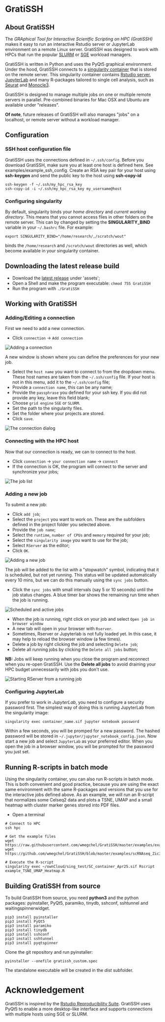 # GratiSSH
## About GratiSSH
The _GRAphical Tool for Interactive Scientfic Scripting on HPC (GratiSSH)_ makes it easy to run an interactive Rstudio server or JupyterLab environment on a remote Linux server. GratiSSH was designed to work with HPCs that run the popular [SLURM](https://slurm.schedmd.com/documentation.html) or [SGE](https://en.wikipedia.org/wiki/Oracle_Grid_Engine) workload managers.

GratiSSH is written in Python and uses the PyQt5 graphical environment. Under the hood, GratiSSH connects to a [singularity container](https://sylabs.io/docs/) that is stored on the remote server. This singularity container contains [Rstudio server](https://rstudio.com/products/rstudio/#rstudio-server), [JupyterLab](https://jupyterlab.readthedocs.io/en/stable/) and many R-packages tailored to single cell analysis, such as [Seurat](https://satijalab.org/seurat/) and [Monocle3](https://cole-trapnell-lab.github.io/monocle3). 

GratiSSH is designed to manage multiple jobs on one or multiple remote servers in parallel. Pre-combined binaries for Mac OSX and Ubuntu are available under "releases". 

__Of note__, future releases of GratiSSH will also manages "jobs" on a localhost, or remote server without a workload manager. 

## Configuration
### SSH host configuration file
GratiSSH uses the connections defined in `~/.ssh/config`. Before you download GratiSSH, make sure you at least one host is defined here. See examples/example_ssh_config. Create an RSA key pair for your host using **ssh-keygen** and send the public key to the host using **ssh-copy-id**

```{bash, eval=F}
ssh-keygen -f ~/.ssh/my_hpc_rsa_key
ssh-copy-id -i ~/.ssh/my_hpc_rsa_key my_username@host
```
### Configuring singularity
By default, singularity binds your _home directory_ and _current working directory_. This means that you cannot access files in other folders on the remote server. This can by changed by setting the __SINGULARITY_BIND__ variable in your `~/.bashrc` file. For example:

```{bash, eval=F}
export SINGULARITY_BIND="/home/research/,/scratch/wout"
```
binds the `/home/research` and `/scratch/wout` directories as well, which become available in your singularity container.

## Downloading the latest release build
- Download the [latest release](https://github.com/wmegchel/GratiSSH/releases) under 'assets';
- Open a Shell and make the program executable: `chmod 755 GratiSSH`
- Run the program with `./GratiSSH`

## Working with GratiSSH
### Adding/Editing a connection
First we need to add a new connection. 

* Click `connection` -> `Add connection`

![Adding a connection](img/01_edit_connection.png)

A new window is shown where you can define the preferences for your new job.

* Select the `host name` you want to connect to from the dropdown menu. These host names are taken from the `~/.ssh/config` file. If your host is not in this menu, add it to the  `~/.ssh/config` file;
* Provide a `connection name`, this can be any name;
* Provide the `passphrase` you defined for your ssh key. If you did not provide any key, leave this field blank;
* Choose `grid engine` `SGE` or `SLURM`.
* Set the path to the singularity files. 
* Set the folder where your projects are stored.
* Click `save`.

![The connection dialog](img/02_edit_connection_dialog.png)

### Connecting with the HPC host
Now that our connection is ready, we can to connect to the host. 

* Click `connection` -> `your connection name` -> `connect`
* If the connection is OK, the program will connect to the server and synchronize your jobs;

![The job list](img/03_job_list.png)

### Adding a new job
To submit a new job: 

* Click `add job`;
* Select the `project` you want to work on. These are the subfolders defined in the project folder you selected above.
* Provide the `job name`;
* Select the `runtime`, `number of CPUs` and `memory` required for your job;
* Select the `singularity image` you want to use for the job;
* Select `RServer` as the editor; 
* Click `OK`.

![Adding a new job](img/04_add_job.png)

The job will be added to the list with a "stopwatch" symbol, indicating that it is scheduled, but not yet running. This status will be updated automatically every 10 mins, but we can do this manually using the `sync jobs` button. 

* Click the `sync jobs` with small intervals (say 5 or 10 seconds) until the job status changes. A blue timer bar shows the remaining run time when the job is running.

![Scheduled and active jobs](img/05_job_scheduled.png)

* When the job is running, right click on your job and select `Open job in browser window`
* A new tab will open in your browser with `Rserver`.
* Sometimes, Rserver or Jupyterlab is not fully loaded yet. In this case, it may help to reload the browser window (a few times).
* Delete a job by right clicking the job and selecting `Delete job`;
* Delete all running jobs by clicking the `Delete all jobs` button;

**NB:** Jobs will keep running when you close the program and reconnect when you re-open GratiSSH. Use the **Delete all jobs** to avoid draining your HPC budget unnecessarily with jobs you don't use.

![Starting RServer from a running job](img/06_open_running_job.png)

### Configuring JupyterLab
If you prefer to work in *JupyterLab*, you need to configure a security password first. The simplest way of doing this is running JupyterLab from the singularity image:

```{bash}
singularity exec container_name.sif jupyter notebook password
```
Within a few seconds, you will be promped for a new password. The hashed password will be stored in `~/.jupyter/jupyter_notebook_config.json`.  Now start a new job and select `JupyterLab` as your preferred editor. When you open the job in a browser window, you will be prompted for the password you just set.

## Running R-scripts in batch mode
Using the singularity container, you can also run R-scripts in batch mode. This is both convenient and good practice, because you are using the exact same environment with the same R-packages and versions that you use for the interactive jobs defined above. As an example, we will run an R-script that normalizes some Celseq2 data and plots a TSNE, UMAP and a small heatmap with cluster marker genes stored into PDF files.

* Open a terminal
```{r, eval = F, echo = T}
# Connect to HPC
ssh hpc

# Get the example files
wget https://raw.githubusercontent.com/wmegchel/GratiSSH/master/examples/example_TSNE_UMAP_Heatmap.R
wget https://github.com/wmegchel/GratiSSH/blob/master/examples/scRNAseq_Zic3_WT_and_KO.Rds

# Execute the R-script
singularity exec ~/ownCloud/sing_test/SC_container_Apr25.sif Rscript example_TSNE_UMAP_Heatmap.R
```

## Building GratiSSH from source
To build GratiSSH from source, you need **python3** and the python packages: pyinstaller, PyQt5, paramiko, tinydb, sshconf, sshtunnel and waitingspinnerwidget. 


```{bash}
pip3 install pyinstaller
pip3 install PyQt5
pip3 install paramiko
pip3 install tinydb
pip3 install sshconf
pip3 install sshtunnel
pip3 install pyqtspinner
```

Clone the git repository and run pyinstaller:
```{bash}
pyinstaller --onefile gratissh_custom.spec
```
The standalone executable will be created in the *dist* subfolder.

# Acknowledgement
GratiSSH is inspired by the [Rstudio Reproducibility Suite](https://github.com/Slacanch/RRS). GratiSSH uses PyQt5 to enable a more desktop-like interface and supports connections with multiple hosts using SGE or SLURM. 

